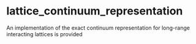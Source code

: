 # lattice_continuum_representation
An implementation of the exact continuum representation for long-range interacting lattices is provided
